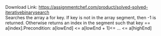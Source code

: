Download Link: https://assignmentchef.com/product/solved-solved-iterativebinarysearch
<br>
Searches the array a for key. If key is not in the array segment, then -1 is returned. Otherwise returns an index in the segment such that key == a[index].Precondition: a[lowEnd] &lt;= a[lowEnd + 1]&lt;= … &lt;= a[highEnd]
